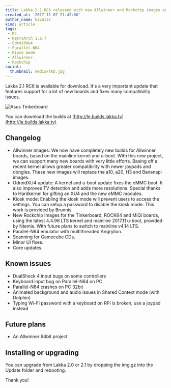 ```yaml
---
title: Lakka 2.1 RC6 released with new Allwinner and Rockchip images and Kiosk mode
created_at: '2017-11-07 21:42:00'
author_name: kivutar
kind: article
tags:
 - RC
 - RetroArch 1.6.7
 - OdroidXU4
 - Parallel-N64
 - Kiosk mode
 - Allwinner
 - Rockchip
social:
  thumbnail: media/tkb.jpg
---
```


Lakka 2.1 RC6 is available for download. It's a very important update that features support for a lot of new boards and fixes many compatibility issues.

![Asus Tinkerboard](media/tkb.jpg)

You can download the builds at [http://le.builds.lakka.tv](http://le.builds.lakka.tv)

## Changelog

 - Allwinner images: We now have completely new builds for Allwinner boards, based on the mainline kernel and u-boot. With this new project, we can support many new boards with very little efforts. Basing off a recent kernel allows greater compatibility with newer joypads and dongles. These new images will replace the a10, a20, H3 and Bananapi images.
 - OdroidXU4 update: A kernel and u-boot update fixes the eMMC boot. It also improves TV detection and adds more resolutions. Special thanks to Hardkernel for gifting an XU4 and the new eMMC modules.
 - Kiosk mode: Enabling the kiosk mode will prevent users to access the settings. You can setup a password to disable the kiosk mode. This work is provided by Brunnis.
 - New Rockchip Images for the Tinkerboard, ROCK64 and MiQi boards, using the latest 4.4.96 LTS kernel and mainline 2017.11 u-boot, provided by Ntemis. With future plans to switch to mainline v4.14 LTS.
 - Parallel-N64 emulator with multithreaded Angrylion.
 - Scanning for Gamecube CDs.
 - Minor UI fixes.
 - Core updates.

## Known issues

 - DualShock 4 input bugs on some controllers
 - Keyboard input bug on Parallel-N64 on PC
 - Parallel-N64 crashes on PC 32bit
 - Animated background and audio issues in Shared Context mode (with Dolphin)
 - Typing Wi-Fi password with a keyboard on RPi is broken, use a joypad instead

## Future plans

 - An Allwinner 64bit project

## Installing or upgrading

You can upgrade from Lakka 2.0 or 2.1 by dropping the img.gz into the Update folder and rebooting.

Thank you!
